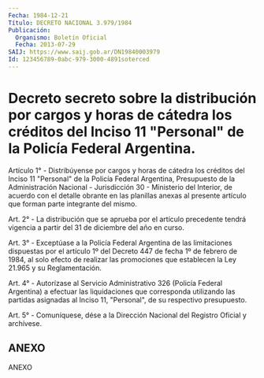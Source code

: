 ```yaml
---
Fecha: 1984-12-21
Título: DECRETO NACIONAL 3.979/1984
Publicación:
  Organismo: Boletín Oficial
  Fecha: 2013-07-29
SAIJ: https://www.saij.gob.ar/DN19840003979
Id: 123456789-0abc-979-3000-4891soterced
---
```

# Decreto secreto sobre la distribución por cargos y horas de cátedra los créditos del Inciso 11 "Personal" de la Policía Federal Argentina.

<a id="1"></a>
Artículo 1° - Distribúyense por cargos y horas de cátedra los créditos del Inciso 11 "Personal" de la Policía Federal Argentina, Presupuesto de la Administración Nacional - Jurisdicción 30 - Ministerio del Interior, de acuerdo con el detalle obrante en las planillas anexas al presente artículo que forman parte integrante del mismo.

<a id="2"></a>
Art. 2° - La distribución que se aprueba por el artículo precedente tendrá vigencia a partir del 31 de diciembre del año en curso.

<a id="3"></a>
Art. 3° - Exceptúase a la Policía Federal Argentina de las limitaciones dispuestas por el artículo 1º del Decreto 447 de fecha 1º de febrero de 1984, al solo efecto de realizar las promociones que establecen la Ley 21.965 y su Reglamentación.

<a id="4"></a>
Art. 4° - Autorízase al Servicio Administrativo 326 (Policía Federal Argentina) a efectuar las liquidaciones que corresponda utilizando las partidas asignadas al Inciso 11, "Personal", de su respectivo presupuesto.

<a id="5"></a>
Art. 5° - Comuníquese, dése a la Dirección Nacional del Registro Oficial y archívese.

## ANEXO

ANEXO